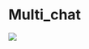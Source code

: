 # Multi_chat
<img src="https://github.com/LEEJiMin003/Multi_chat/assets/147581729/bea03d57-a9d1-4c54-a073-879e3bfd0942">
